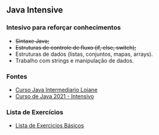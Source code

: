 ## Java Intensive

###  Intesivo para reforçar conhecimentos
- ~~Sintaxe Java;~~
- ~~Estruturas de controle de fluxo (if, else, switch);~~
- Estruturas de dados (listas, conjuntos, mapas, arrays).
- Trabalho com strings e manipulação de dados.

###  Fontes
- [Curso Java Intermediario Loiane ](https://github.com/leticiacamposs2/curso-java-intermediario-loiane)
- [Curso de Java 2021 - Intensivo](https://www.youtube.com/watch?v=i7J-axsPiTY)

###  Lista de Exercícios
 - [Lista de Exercicios Básicos](https://docentes.ifrn.edu.br/nickersonferreira/disciplinas/fundamentos-de-logica-e-algoritmos-1o-ano-info/lista-de-exercicios-java-basico/at_download/file)
